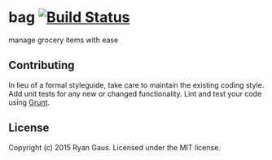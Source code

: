 # bag [![Build Status](https://secure.travis-ci.org/1egoman/bag.png?branch=master)](http://travis-ci.org/1egoman/bag)

manage grocery items with ease

## Contributing
In lieu of a formal styleguide, take care to maintain the existing coding style. Add unit tests for any new or changed functionality. Lint and test your code using [Grunt](http://gruntjs.com/).

## License
Copyright (c) 2015 Ryan Gaus. Licensed under the MIT license.
